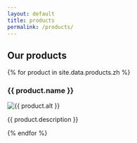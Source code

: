 ```yaml
---
layout: default
title: products
permalink: /products/
---
```


<h2>Our products</h2>



<div class="product-grid">
  {% for product in site.data.products.zh %}
    <div class="product-item">
      <h3>{{ product.name }}</h3>
      <img src="{{ product.image }}" alt="{{ product.alt }}" style="max-width: 100%; height: auto;">
      <p>{{ product.description }}</p>
    </div>
  {% endfor %}
</div>